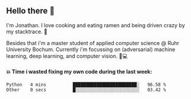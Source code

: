 ## Hello there 👋

I'm Jonathan. I love cooking and eating ramen and being driven crazy by my stacktrace. 🍜

Besides that i'm a master student of applied computer science @ Ruhr University Bochum. 
Currently i'm focussing on (adversarial) machine learning, deep learning, and computer vision. 🔬💻

#### 💥 Time i wasted fixing my own code during the last week:

<!--START_SECTION:waka-->

```text
Python   4 mins          ████████████████████████░   96.58 %
Other    0 secs          █░░░░░░░░░░░░░░░░░░░░░░░░   03.42 %
```

<!--END_SECTION:waka-->
